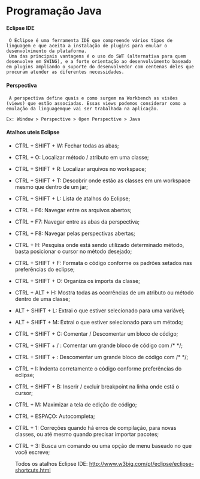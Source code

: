 #            Programação Java



#### Eclipse IDE

     O Eclipse é uma ferramenta IDE que compreende vários tipos de linguagem e que aceita a instalação de plugins para emular o desenvolvimento da plataforma.
     Uma das principais vantagens é o uso do SWT (alternativa para quem desenvolve em SWING), e a forte orientação ao desenvolvimento baseado em plugins ampliando o suporte do desenvolvedor com centenas deles que procuram atender as diferentes necessidades.

#### Perspectiva

     A perspectiva define quais e como surgem na Workbench as visões (views) que estão associadas. Essas views podemos considerar como a emulação da linguagemque vai ser trabalhada na aplicação. 
     
    Ex: Window > Perspective > Open Perspective > Java

#### Atalhos uteis Eclipse


 - CTRL + SHIFT + W:  Fechar todas as abas;

 - CTRL + O:  Localizar método / atributo em uma classe;

 - CTRL + SHIFT + R:  Localizar arquivos no workspace;

 - CTRL + SHIFT + T:  Descobrir onde estão as classes em um workspace mesmo que dentro de um jar;

 - CTRL + SHIFT + L:  Lista de atalhos do Eclipse;

 - CTRL + F6:  Navegar entre os arquivos abertos;

 - CTRL + F7:  Navegar entre as abas da perspectiva;

 - CTRL + F8:  Navegar pelas perspectivas abertas;

 - CTRL + H:  Pesquisa onde está sendo utilizado determinado método, basta
   posicionar o cursor no método desejado;

 - CTRL + SHIFT + F:  Formata o código conforme os padrões setados nas 
   preferências do eclipse;

 - CTRL + SHIFT + O:  Organiza os imports da classe;

 - CTRL + ALT + H:  Mostra todas as ocorrências de um atributo ou método dentro de uma classe;

 - ALT + SHIFT + L:  Extrai o que estiver selecionado para uma variável;

 - ALT + SHIFT + M:  Extrai o que estiver selecionado para um método;

 - CTRL + SHIFT + C:  Comentar / Descomentar um bloco de código;

 - CTRL + SHIFT + / : Comentar um grande bloco de código com /* */;

 - CTRL + SHIFT + \:  Descomentar um grande bloco de código com /* */;

 - CTRL + I:  Indenta corretamente o código conforme preferências do eclipse;

 - CTRL + SHIFT + B:  Inserir / excluir breakpoint na linha onde está o cursor;

 - CTRL + M:  Maximizar a tela de edição de código;

 - CTRL + ESPAÇO:  Autocompleta;

 - CTRL + 1:  Correções quando há erros de compilação, para novas classes, ou
   até mesmo quando precisar importar pacotes;

 - CTRL + 3:  Busca um comando ou uma opção de menu baseado no que você escreve;

      Todos os atalhos Eclipse IDE: http://www.w3big.com/pt/eclipse/eclipse-shortcuts.html
